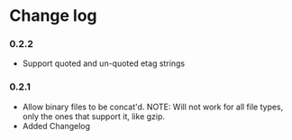 # Change log

### 0.2.2
- Support quoted and un-quoted etag strings

### 0.2.1
- Allow binary files to be concat'd. NOTE: Will not work for all file types, only the ones that support it, like gzip.
- Added Changelog
